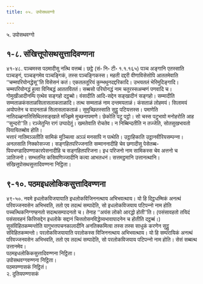 ```yaml
---
title: ०५. उपोसथवग्गो

---
```

५. उपोसथवग्गो  


## १-८. संखित्तूपोसथसुत्तादिवण्णना

४१-४८. पञ्‍चमस्स पठमादीसु नत्थि वत्तब्बं। छट्ठे (सं॰ नि॰ टी॰ १.१.१६५) पञ्‍च अङ्गानि एतस्साति पञ्‍चङ्गं, पञ्‍चङ्गमेव पञ्‍चङ्गिकं, तस्स पञ्‍चङ्गिकस्स। महती दद्दरी वीणाविसेसोपि आततमेवाति ‘‘चम्मपरियोनद्धेसू’’ति विसेसनं कतं। एकतलतूरियं कुम्भथुनदद्दरिकादि। उभयतलं भेरिमुदिङ्गादि। चम्मपरियोनद्धं हुत्वा विनिबद्धं आततविततं। सब्बसो परियोनद्धं नाम चतुरस्सअम्बणं पणवादि च। गोमुखीआदीनम्पि एत्थेव सङ्गहो दट्ठब्बो। वंसादीति आदि-सद्देन सङ्खादीनं सङ्गहो। सम्मादीति सम्मताळकंसताळसिलासलाकताळादि। तत्थ सम्मताळं नाम दन्तमयताळं। कंसताळं लोहमयं। सिलामयं अयोपत्तेन च वादनताळं सिलासलाकताळं। सुमुच्छितस्साति सुट्ठु पटियत्तस्स। पमाणेति नातिदळ्हनातिसिथिलसङ्खाते मज्झिमे मुच्छनापमाणे। छेकोति पटु पट्ठो। सो चस्स पटुभावो मनोहरोति आह ‘‘सुन्दरो’’ति। रञ्‍जेतुन्ति रागं उप्पादेतुं। खमतेवाति रोचतेव। न निब्बिन्दतीति न तज्‍जेति, सोतसुखभावतो पियायितब्बोव होति।  
भत्तारं नातिमञ्‍ञतीति सामिकं मुञ्‍चित्वा अञ्‍ञं मनसापि न पत्थेति। उट्ठाहिकाति उट्ठानवीरियसम्पन्‍ना। अनलसाति निक्‍कोसज्‍जा। सङ्गहितपरिज्‍जनाति सम्माननादीहि चेव छणादीसु पेसेतब्ब-पियभण्डादिपण्णाकारपेसनादीहि च सङ्गहितपरिजना। इध परिजनो नाम सामिकस्स चेव अत्तनो च ञातिजनो। सम्भतन्ति कसिवणिज्‍जादीनि कत्वा आभतधनं। सत्तमट्ठमानि उत्तानत्थानि।  
संखित्तूपोसथसुत्तादिवण्णना निट्ठिता।  


## ९-१०. पठमइधलोकिकसुत्तादिवण्णना

४९-५०. नवमे इधलोकविजयायाति इधलोकविजिननत्थाय अभिभवत्थाय। यो हि दिट्ठधम्मिकं अनत्थं परिवज्‍जनवसेन अभिभवति, ततो एव तदत्थं सम्पादेति, सो इधलोकविजयाय पटिपन्‍नो नाम होति पच्‍चत्थिकनिग्गण्हनतो सदत्थसम्पादनतो च। तेनाह ‘‘अयंस लोको आरद्धो होती’’ति। (पसंसावहतो तयिदं पसंसावहनं कित्तिसद्देन इधलोके सद्दानं चित्ततोसनविद्धेय्यभावापादनेन च होतीति दट्ठब्बं।) सुसंविहितकम्मन्तोति यागुभत्तपचनकालादीनि अनतिक्‍कमित्वा तस्स तस्स साधुकं करणेन सुट्ठु संविहितकम्मन्तो। परलोकविजयायाति परलोकस्स विजिननत्थाय अभिभवत्थाय। यो हि सम्परायिकं अनत्थं परिवज्‍जनवसेन अभिभवति, ततो एव तदत्थं सम्पादेति, सो परलोकविजयाय पटिपन्‍नो नाम होति। सेसं सब्बत्थ उत्तानमेव।  
पठमइधलोकिकसुत्तादिवण्णना निट्ठिता।  
उपोसथवग्गवण्णना निट्ठिता।  
पठमपण्णासकं निट्ठितं।  
२. दुतियपण्णासकं  